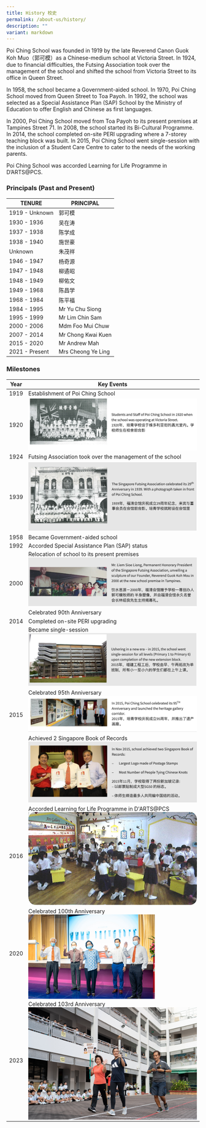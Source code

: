 ```yaml
---
title: History 校史
permalink: /about-us/history/
description: ""
variant: markdown
---
```

Poi Ching School was founded in 1919 by the late Reverend Canon Guok Koh Muo（郭可模）as a Chinese-medium school at Victoria Street. In 1924, due to financial difficulties, the Futsing Association took over the management of the school and shifted the school from Victoria Street to its office in Queen Street.

In 1958, the school became a Government-aided school. In 1970, Poi Ching School moved from Queen Street to Toa Payoh. In 1992, the school was selected as a Special Assistance Plan (SAP) School by the Ministry of Education to offer English and Chinese as first languages.

In 2000, Poi Ching School moved from Toa Payoh to its present premises at Tampines Street 71. In 2008, the school started its Bi-Cultural Programme. In 2014, the school completed on-site PERI upgrading where a 7-storey teaching block was built. In 2015, Poi Ching School went single-session with the inclusion of a Student Care Centre to cater to the needs of the working parents.

Poi Ching School was accorded Learning for Life Programme in D’ARTS@PCS.

### **Principals (Past and Present)**


| **TENURE**      | **PRINCIPAL**        |
|-----------------|----------------------|
|  1919 - Unknown    |  郭可模  |
|  1930 - 1936   |  吴在涛       |
|  1937 - 1938    |  陈学成  |
|  1938 - 1940    |  施世豪     |
|  Unknown    |  朱茂祥     |
|  1946 - 1947    |  杨奇源    |
|  1947 - 1948    |  柳遹昭  |
|  1948 - 1949    |  柳佑文   |
|  1949 - 1968    | 陈昌学   |
|  1968 - 1984    |  陈平福    |
|  1984 - 1995    |  Mr Yu Chu Siong   |
|  1995 - 1999    | Mr Lim Chin Sam    |
|  2000 - 2006    | Mdm Foo Mui Chuw  |
|  2007 - 2014    | Mr Chong Kwai Kuen    |
|  2015 - 2020    | Mr Andrew Mah   |
|  2021 - Present |  Mrs Cheong Ye Ling |



### Milestones
<table>
<thead>
  <tr>
    <th>Year</th>
    <th>Key Events</th>
  </tr>
</thead>
<tbody>
  <tr>
		  <td>1919</td>
    <td>Establishment of Poi Ching School  </td>
  </tr>
   <tr>
    <td>1920</td>
    <td><img style="width:100%" src="/images/history1.png"></td>
  </tr>
	<tr>
 <td>1924</td>
    <td>Futsing Association took over the management of the school</td>
  </tr>
<tr>
 <td>1939</td>
    <td><img style="width:100%" src="/images/history2.png"></td>
  </tr>
<tr>
 <td>1958</td>
    <td>Became Government-aided school</td>
  </tr>
	<tr>
	 <td>1992</td>
    <td>Accorded Special Assistance Plan (SAP) status</td>
  </tr>
<tr> <td rowspan="2">2000</td>
     <td>Relocation of school to its present premises<br> <img style="width:100%" src="/images/history3.png"> </td>
     </tr>
	<tr>
	 <td>Celebrated 90th Anniversary</td>
    </tr>
	<tr>
	 <td>2014</td>
    <td>Completed on-site PERI upgrading</td>
  </tr>
	<tr> <td rowspan="3">2015</td>
     <td>Became single-session<br> <img style="width:100%" src="/images/history5.png"> </td>
     </tr>
	<tr>
	 <td>Celebrated 95th Anniversary<br>  <img style="width:100%" src="/images/history6.png"></td>
    </tr>
	<tr>
		<td>Achieved 2 Singapore Book of Records<br>  <img style="width:100%" src="/images/history7.png"></td>
	</tr>
<tr>
 <td>2016</td>
    <td>Accorded Learning for Life Programme in D'ARTS@PCS<br>  <img style="width:100%" src="/images/History_2016_D_Arts_for_website.png"></td>
  </tr>
<tr>
 <td>2020</td>
    <td>Celebrated 100th Anniversary<br> <img align="left" style="width:75%" src="/images/50495008012_d6f9a20e6c_k.jpg"> </td>
  </tr>
	<tr>
 <td>2023</td>
    <td>Celebrated 103rd Anniversary<br> <img align="left" style="width: 500px" src="/images/53245699329_55658d1fc2_o.jpg"></td></tr>
  </tbody></table>